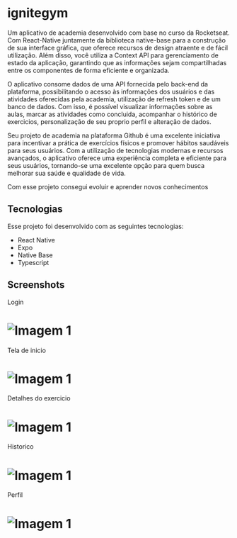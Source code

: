 # ignitegym
Um aplicativo de academia desenvolvido com base no curso da Rocketseat. Com React-Native juntamente da biblioteca native-base para a construção de sua interface gráfica, que oferece recursos de design atraente e de fácil utilização. Além disso, você utiliza a Context API para gerenciamento de estado da aplicação, garantindo que as informações sejam compartilhadas entre os componentes de forma eficiente e organizada.

O aplicativo consome dados de uma API fornecida pelo back-end da plataforma, possibilitando o acesso às informações dos usuários e das atividades oferecidas pela academia, utilização de refresh token e de um banco de dados. Com isso, é possível visualizar informações sobre as aulas, marcar as atividades como concluida, acompanhar o histórico de exercicios, personalização de seu proprio perfil e alteração de dados.

Seu projeto de academia na plataforma Github é uma excelente iniciativa para incentivar a prática de exercícios físicos e promover hábitos saudáveis para seus usuários. Com a utilização de tecnologias modernas e recursos avançados, o aplicativo oferece uma experiência completa e eficiente para seus usuários, tornando-se uma excelente opção para quem busca melhorar sua saúde e qualidade de vida.

Com esse projeto consegui evoluir e aprender novos conhecimentos

## Tecnologias

Esse projeto foi desenvolvido com as seguintes tecnologias:

- React Native
- Expo
- Native Base
- Typescript

## Screenshots


  Login
  
  <h1>
    <img src=".github/login.png" alt="Imagem 1" margin-right:10px;>
  </h1>                                                               
  
  Tela de inicio
  
  <h1>
  <img src=".github/telainicial.png" alt="Imagem 1" margin-right:10px;>
  </h1>
  
  Detalhes do exercicio
  
  <h1>
  <img src=".github/exerciciodetails.png" alt="Imagem 1" margin-right:10px;>
  </h1>
    
  Historico
  
  <h1>
  <img src=".github/historico.png" alt="Imagem 1" margin-right:10px;>
  </h1>
  
  Perfil
  
  <h1>
  <img src=".github/profile.png" alt="Imagem 1" margin-right:10px;>
  </h1>

